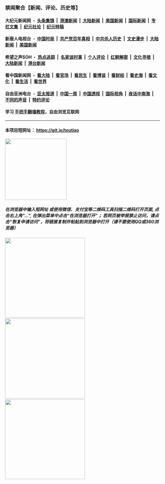 ### 禁闻聚合【新闻、评论、历史等】

#### 大纪元新闻网 &nbsp;-&nbsp; [头条集锦](indexes/E头条集锦.md?t=02280602) &nbsp;|&nbsp; [港澳新闻](indexes/E港澳新闻.md?t=02280602)  &nbsp;|&nbsp; [大陆新闻](indexes/E大陆新闻.md?t=02280602) &nbsp;|&nbsp; [美国新闻](indexes/E美国新闻.md?t=02280602) &nbsp;|&nbsp; [国际新闻](indexes/E国际新闻.md?t=02280602) &nbsp;|&nbsp; [专栏文集](indexes/E专栏文集.md?t=02280602) &nbsp;|&nbsp; [纪元社论](indexes/E纪元社论.md?t=02280602) &nbsp;|&nbsp; [纪元特稿](indexes/E纪元特稿.md?t=02280602) 

#### 新唐人电视台 &nbsp;-&nbsp; [中国时局](indexes/N中国时局.md?t=02280602) &nbsp;|&nbsp; [共产党百年真相](indexes/N共产党百年真相.md?t=02280602) &nbsp;|&nbsp; [中共杀人历史](indexes/N中共杀人历史.md?t=02280602) &nbsp;|&nbsp; [文史漫步](indexes/N文史漫步.md?t=02280602) &nbsp;|&nbsp; [大陆新闻](indexes/N大陆新闻.md?t=02280602) &nbsp;|&nbsp; [美国新闻](indexes/N美国新闻.md?t=02280602)

#### 希望之声SOH &nbsp;-&nbsp; [热点追踪](indexes/H热点追踪.md?t=02280602) &nbsp;|&nbsp; [名家谈时事](indexes/H名家谈时事.md?t=02280602) &nbsp;|&nbsp; [个人评论](indexes/H个人评论.md?t=02280602)  &nbsp;|&nbsp; [红朝解密](indexes/H红朝解密.md?t=02280602) &nbsp;|&nbsp; [文化寻根](indexes/H文化寻根.md?t=02280602) &nbsp;|&nbsp; [大陆新闻](indexes/H大陆新闻.md?t=02280602) &nbsp;|&nbsp; [港台新闻](indexes/H港台新闻.md?t=02280602)

#### 看中国新闻网 &nbsp;-&nbsp; [看大陆](indexes/S看大陆.md?t=02280602) &nbsp;|&nbsp; [看官场](indexes/S看官场.md?t=02280602) &nbsp;|&nbsp; [看民生](indexes/S看民生.md?t=02280602)  &nbsp;|&nbsp; [看博谈](indexes/S看博谈.md?t=02280602) &nbsp;|&nbsp; [看财经](indexes/S看财经.md?t=02280602) &nbsp;|&nbsp; [看史海](indexes/S看史海.md?t=02280602) &nbsp;|&nbsp; [看文化](indexes/S看文化.md?t=02280602) &nbsp;|&nbsp; [看生活](indexes/S看生活.md?t=02280602) &nbsp;|&nbsp; [看世界](indexes/S看世界.md?t=02280602)

#### 自由亚洲电台 &nbsp;-&nbsp; [亚太报道](indexes/R亚太报道.md?t=02280602) &nbsp;|&nbsp; [中国一周](indexes/R中国一周.md?t=02280602) &nbsp;|&nbsp; [中国透视](indexes/R中国透视.md?t=02280602)  &nbsp;|&nbsp; [国际视角](indexes/R国际视角.md?t=02280602) &nbsp;|&nbsp; [夜话中南海](indexes/R夜话中南海.md?t=02280602) &nbsp;|&nbsp; [不同的声音](indexes/R不同的声音.md?t=02280602) &nbsp;|&nbsp; [特约评论](indexes/R特约评论.md?t=02280602)

#### 学习 [手把手翻墙教程](https://github.com/gfw-breaker/guides/wiki)，自由浏览互联网

----

#### 本项目短网址： https://git.io/toutiao
<img src="https://raw.githubusercontent.com/gfw-breaker/banned-news/master/scripts/img/qr.png" width="200px"/>  

##### 在浏览器中输入短网址 或使用微信、支付宝等二维码工具扫描二维码打开页面, 点击右上角"...", 在弹出菜单中点击“在浏览器打开”； 若网页被举报禁止访问，请点击“恢复申请访问”，将链接复制并粘贴到浏览器中打开（请不要使用QQ或360浏览器）

<img src="https://raw.githubusercontent.com/gfw-breaker/banned-news/master/scripts/img/1.png" width="260px"/> &nbsp; <img src="https://raw.githubusercontent.com/gfw-breaker/banned-news/master/scripts/img/2.png" width="260px"/> &nbsp; <img src="https://raw.githubusercontent.com/gfw-breaker/banned-news/master/scripts/img/3.png" width="260px"/>
